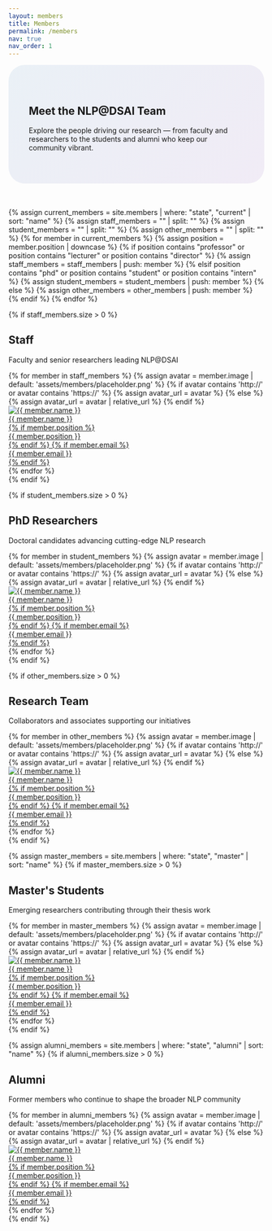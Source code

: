 ```yaml
---
layout: members
title: Members
permalink: /members
nav: true
nav_order: 1
---
```


<div class="members-page">
<style>
  .members-page .members-hero {
    background: linear-gradient(135deg, rgba(10, 95, 166, 0.08), rgba(95, 28, 160, 0.08));
    border-radius: 2rem;
    padding: 3rem 2.5rem;
    margin-bottom: 3rem;
  }

  .members-page .members-hero h1 {
    font-size: clamp(2.2rem, 5vw, 3rem);
    font-weight: 700;
    margin-bottom: 0.75rem;
  }

  .members-page .members-hero p {
    font-size: 1.05rem;
    color: var(--text-muted);
    max-width: 720px;
    margin-bottom: 0;
  }

  .members-page .members-section {
    background-color: rgba(0, 0, 0, 0.02);
    border-radius: 1.5rem;
    padding: 2.5rem 2rem;
    margin-bottom: 3rem;
  }

  .members-page .members-section:last-of-type {
    margin-bottom: 0;
  }

  .members-page .members-section .section-title {
    text-align: center;
    margin-bottom: 2.5rem;
  }

  .members-page .members-grid {
    display: flex;
    flex-wrap: wrap;
    justify-content: center;
    gap: 2.5rem;
  }

  .members-page .member-card {
    width: 220px;
    text-align: center;
    position: relative;
  }

  .members-page .member-card a {
    color: inherit;
    text-decoration: none;
  }

  .members-page .member-avatar {
    width: 160px;
    height: 160px;
    border-radius: 50%;
    object-fit: cover;
    box-shadow: 0 16px 32px rgba(0, 0, 0, 0.12);
    border: 6px solid rgba(255, 255, 255, 0.75);
    margin: 0 auto 1.25rem auto;
    display: block;
    background-color: rgba(0, 0, 0, 0.05);
  }

  .members-page .member-name {
    font-weight: 600;
    font-size: 1.1rem;
    margin-bottom: 0.35rem;
  }

  .members-page .member-role {
    color: var(--text-muted);
    margin-bottom: 0.35rem;
  }

  .members-page .member-contact {
    color: var(--text-muted);
    font-size: 0.9rem;
    word-break: break-word;
  }

  @media (max-width: 576px) {
    .members-page .member-card {
      width: 220px;
    }

    .members-page .member-avatar {
      width: 130px;
      height: 130px;
    }
  }
</style>

<section class="members-hero">
  <h1>Meet the NLP@DSAI Team</h1>
  <p>Explore the people driving our research — from faculty and researchers to the students and alumni who keep our community vibrant.</p>
</section>

{% assign current_members = site.members | where: "state", "current" | sort: "name" %}
{% assign staff_members = "" | split: "" %}
{% assign student_members = "" | split: "" %}
{% assign other_members = "" | split: "" %}
{% for member in current_members %}
  {% assign position = member.position | downcase %}
  {% if position contains "professor" or position contains "lecturer" or position contains "director" %}
    {% assign staff_members = staff_members | push: member %}
  {% elsif position contains "phd" or position contains "student" or position contains "intern" %}
    {% assign student_members = student_members | push: member %}
  {% else %}
    {% assign other_members = other_members | push: member %}
  {% endif %}
{% endfor %}

{% if staff_members.size > 0 %}
<section class="members-section">
  <div class="section-title">
    <h2 class="h3 mb-1">Staff</h2>
    <p class="text-muted mb-0">Faculty and senior researchers leading NLP@DSAI</p>
  </div>
  <div class="members-grid">
    {% for member in staff_members %}
    {% assign avatar = member.image | default: 'assets/members/placeholder.png' %}
    {% if avatar contains 'http://' or avatar contains 'https://' %}
      {% assign avatar_url = avatar %}
    {% else %}
      {% assign avatar_url = avatar | relative_url %}
    {% endif %}
    <div class="member-card">
      <a href="{{ member.url | relative_url }}">
        <img class="member-avatar" src="{{ avatar_url }}" alt="{{ member.name }}">
        <div class="member-name">{{ member.name }}</div>
        {% if member.position %}
        <div class="member-role">{{ member.position }}</div>
        {% endif %}
        {% if member.email %}
        <div class="member-contact">{{ member.email }}</div>
        {% endif %}
      </a>
    </div>
    {% endfor %}
  </div>
</section>
{% endif %}

{% if student_members.size > 0 %}
<section class="members-section">
  <div class="section-title">
    <h2 class="h3 mb-1">PhD Researchers</h2>
    <p class="text-muted mb-0">Doctoral candidates advancing cutting-edge NLP research</p>
  </div>
  <div class="members-grid">
    {% for member in student_members %}
    {% assign avatar = member.image | default: 'assets/members/placeholder.png' %}
    {% if avatar contains 'http://' or avatar contains 'https://' %}
      {% assign avatar_url = avatar %}
    {% else %}
      {% assign avatar_url = avatar | relative_url %}
    {% endif %}
    <div class="member-card">
      <a href="{{ member.url | relative_url }}">
        <img class="member-avatar" src="{{ avatar_url }}" alt="{{ member.name }}">
        <div class="member-name">{{ member.name }}</div>
        {% if member.position %}
        <div class="member-role">{{ member.position }}</div>
        {% endif %}
        {% if member.email %}
        <div class="member-contact">{{ member.email }}</div>
        {% endif %}
      </a>
    </div>
    {% endfor %}
  </div>
</section>
{% endif %}

{% if other_members.size > 0 %}
<section class="members-section">
  <div class="section-title">
    <h2 class="h3 mb-1">Research Team</h2>
    <p class="text-muted mb-0">Collaborators and associates supporting our initiatives</p>
  </div>
  <div class="members-grid">
    {% for member in other_members %}
    {% assign avatar = member.image | default: 'assets/members/placeholder.png' %}
    {% if avatar contains 'http://' or avatar contains 'https://' %}
      {% assign avatar_url = avatar %}
    {% else %}
      {% assign avatar_url = avatar | relative_url %}
    {% endif %}
    <div class="member-card">
      <a href="{{ member.url | relative_url }}">
        <img class="member-avatar" src="{{ avatar_url }}" alt="{{ member.name }}">
        <div class="member-name">{{ member.name }}</div>
        {% if member.position %}
        <div class="member-role">{{ member.position }}</div>
        {% endif %}
        {% if member.email %}
        <div class="member-contact">{{ member.email }}</div>
        {% endif %}
      </a>
    </div>
    {% endfor %}
  </div>
</section>
{% endif %}

{% assign master_members = site.members | where: "state", "master" | sort: "name" %}
{% if master_members.size > 0 %}
<section class="members-section">
  <div class="section-title">
    <h2 class="h3 mb-1">Master&apos;s Students</h2>
    <p class="text-muted mb-0">Emerging researchers contributing through their thesis work</p>
  </div>
  <div class="members-grid">
    {% for member in master_members %}
    {% assign avatar = member.image | default: 'assets/members/placeholder.png' %}
    {% if avatar contains 'http://' or avatar contains 'https://' %}
      {% assign avatar_url = avatar %}
    {% else %}
      {% assign avatar_url = avatar | relative_url %}
    {% endif %}
    <div class="member-card">
      <a href="{{ member.url | relative_url }}">
        <img class="member-avatar" src="{{ avatar_url }}" alt="{{ member.name }}">
        <div class="member-name">{{ member.name }}</div>
        {% if member.position %}
        <div class="member-role">{{ member.position }}</div>
        {% endif %}
        {% if member.email %}
        <div class="member-contact">{{ member.email }}</div>
        {% endif %}
      </a>
    </div>
    {% endfor %}
  </div>
</section>
{% endif %}

{% assign alumni_members = site.members | where: "state", "alumni" | sort: "name" %}
{% if alumni_members.size > 0 %}
<section class="members-section">
  <div class="section-title">
    <h2 class="h3 mb-1">Alumni</h2>
    <p class="text-muted mb-0">Former members who continue to shape the broader NLP community</p>
  </div>
  <div class="members-grid">
    {% for member in alumni_members %}
    {% assign avatar = member.image | default: 'assets/members/placeholder.png' %}
    {% if avatar contains 'http://' or avatar contains 'https://' %}
      {% assign avatar_url = avatar %}
    {% else %}
      {% assign avatar_url = avatar | relative_url %}
    {% endif %}
    <div class="member-card">
      <a href="{{ member.url | relative_url }}">
        <img class="member-avatar" src="{{ avatar_url }}" alt="{{ member.name }}">
        <div class="member-name">{{ member.name }}</div>
        {% if member.position %}
        <div class="member-role">{{ member.position }}</div>
        {% endif %}
        {% if member.email %}
        <div class="member-contact">{{ member.email }}</div>
        {% endif %}
      </a>
    </div>
    {% endfor %}
  </div>
</section>
{% endif %}
</div>
